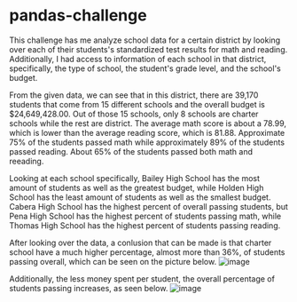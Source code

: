 # pandas-challenge

This challenge has me analyze school data for a certain district by looking over each of their students's standardized test results for math and reading. Additionally, I had access to information of each school in that district, specifically, the type of school, the student's grade level, and the school's budget.

From the given data, we can see that in this district, there are 39,170 students that come from 15 different schools and the overall budget is $24,649,428.00. Out of those 15 schools, only 8 schools are charter schools while the rest are district. The average math score is about a 78.99, which is lower than the average reading score, which is 81.88. Approximate 75% of the students passed math while approximately 89% of the students passed reading. About 65% of the students passed both math and reeading.

Looking at each school specifically, Bailey High School has the most amount of students as well as the greatest budget, while Holden High School has the least amount of students as well as the smallest budget. Cabera High School has the highest percent of overall passing students, but Pena High School has the highest percent of students passing math, while Thomas High School has the highest percent of students passing reading.

After looking over the data, a conlusion that can be made is that charter school have a much higher percentage, almost more than 36%, of students passing overall, which can be seen on the picture below.
![image](https://github.com/user-attachments/assets/b5bd54e4-2dd2-4ad7-aec9-9a77405e8aea)

Additionally, the less money spent per student, the overall percentage of students passing increases, as seen below.
![image](https://github.com/user-attachments/assets/351c97b4-b298-4d9d-9015-5f61aa20e0a9)

